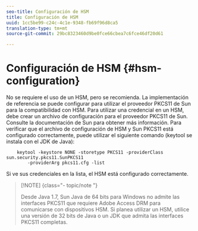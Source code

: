 ```yaml
---
seo-title: Configuración de HSM
title: Configuración de HSM
uuid: 1cc5be99-c24c-4c1e-9348-fb69f96d8ca5
translation-type: tm+mt
source-git-commit: 29bc8323460d9be0fce66cbea7c6fce46df20d61

---
```



# Configuración de HSM {#hsm-configuration}

No se requiere el uso de un HSM, pero se recomienda. La implementación de referencia se puede configurar para utilizar el proveedor PKCS11 de Sun para la compatibilidad con HSM. Para utilizar una credencial en un HSM, debe crear un archivo de configuración para el proveedor PKCS11 de Sun. Consulte la documentación de Sun para obtener más información. Para verificar que el archivo de configuración de HSM y Sun PKCS11 está configurado correctamente, puede utilizar el siguiente comando (keytool se instala con el JDK de Java):

```
    keytool -keystore NONE -storetype PKCS11 -providerClass sun.security.pkcs11.SunPKCS11 
        -providerArg pkcs11.cfg -list
```

Si ve sus credenciales en la lista, el HSM está configurado correctamente.

>[!NOTE] {class=&quot;- topic/note &quot;}
>
>Desde Java 1.7, Sun Java de 64 bits para Windows no admite las interfaces PKCS11 que requiere Adobe Access DRM para comunicarse con dispositivos HSM. Si planea utilizar un HSM, utilice una versión de 32 bits de Java o un JDK que admita las interfaces PKCS11 completas.

